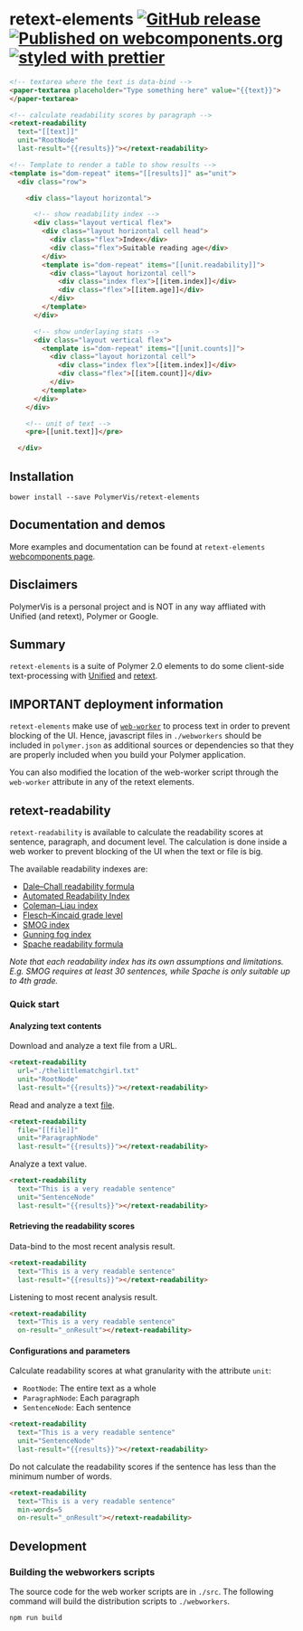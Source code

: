 retext-elements
[![GitHub release](https://img.shields.io/github/release/PolymerVis/retext-elements.svg)](https://github.com/PolymerVis/retext-elements/releases)
[![Published on webcomponents.org](https://img.shields.io/badge/webcomponents.org-published-blue.svg)](https://www.webcomponents.org/element/PolymerVis/retext-elements)
[![styled with prettier](https://img.shields.io/badge/styled_with-prettier-ff69b4.svg)](https://github.com/prettier/prettier)
==========

<!---
```
<custom-element-demo>
  <template>
    <link rel="import" href="../polymer/lib/elements/dom-bind.html">
    <link rel="import" href="../polymer/lib/elements/dom-repeat.html">
    <link rel="import" href="../iron-flex-layout/iron-flex-layout-classes.html">
    <link rel="import" href="../paper-input/paper-textarea.html">
    <link rel="import" href="retext-elements.html">
    <custom-style>
      <style is="custom-style" include="iron-flex iron-flex-alignment">
      .cell {
        font-size: 0.8em;
      }
      .head {
        font-weight: bold;
      }
      .row {
        padding: 10px;
      }
      .row:nth-child(odd) {
        background-color: #eaeaea;
      }
      .index {
        font-style: italic;
        color: #888;
      }
      pre {
        color: #888;
        font-size: 0.8em;
        white-space: pre-wrap;       /* css-3 */
        white-space: -moz-pre-wrap;  /* Mozilla, since 1999 */
        white-space: -pre-wrap;      /* Opera 4-6 */
        white-space: -o-pre-wrap;    /* Opera 7 */
        word-wrap: break-word;       /* Internet Explorer 5.5+ */
      }
      </style>
    </custom-style>
    <dom-bind>
      <template is="dom-bind">
        <next-code-block></next-code-block>
      </template>
    </dom-bind>
  </template>
</custom-element-demo>
```
-->
```html
<!-- textarea where the text is data-bind -->
<paper-textarea placeholder="Type something here" value="{{text}}">
</paper-textarea>

<!-- calculate readability scores by paragraph -->
<retext-readability
  text="[[text]]"
  unit="RootNode"
  last-result="{{results}}"></retext-readability>

<!-- Template to render a table to show results -->
<template is="dom-repeat" items="[[results]]" as="unit">
  <div class="row">

    <div class="layout horizontal">

      <!-- show readability index -->
      <div class="layout vertical flex">
        <div class="layout horizontal cell head">
          <div class="flex">Index</div>
          <div class="flex">Suitable reading age</div>
        </div>
        <template is="dom-repeat" items="[[unit.readability]]">
          <div class="layout horizontal cell">
            <div class="index flex">[[item.index]]</div>
            <div class="flex">[[item.age]]</div>
          </div>
        </template>
      </div>

      <!-- show underlaying stats -->
      <div class="layout vertical flex">
        <template is="dom-repeat" items="[[unit.counts]]">
          <div class="layout horizontal cell">
            <div class="index flex">[[item.index]]</div>
            <div class="flex">[[item.count]]</div>
          </div>
        </template>
      </div>
    </div>

    <!-- unit of text -->
    <pre>[[unit.text]]</pre>

  </div>
```

## Installation
```
bower install --save PolymerVis/retext-elements
```

## Documentation and demos
More examples and documentation can be found at `retext-elements` [webcomponents page](https://www.webcomponents.org/element/PolymerVis/retext-elements).

## Disclaimers
PolymerVis is a personal project and is NOT in any way affliated with Unified (and retext), Polymer or Google.

## Summary
`retext-elements` is a suite of Polymer 2.0 elements to do some client-side text-processing with [Unified](https://unifiedjs.github.io/) and [retext](https://github.com/wooorm/retext).  

## IMPORTANT deployment information
`retext-elements` make use of [`web-worker`](https://www.webcomponents.org/element/PolymerVis/web-worker) to process text in order to prevent blocking of the UI. Hence, javascript files in `./webworkers` should be included in `polymer.json` as additional sources or dependencies so that they are properly included when you build your Polymer application.

You can also modified the location of the web-worker script through the `web-worker` attribute in any of the retext elements.

## retext-readability
`retext-readability` is available to calculate the readability scores at sentence, paragraph, and document level. The calculation is done inside a web worker to prevent blocking of the UI when the text or file is big.

The available readability indexes are:
- [Dale–Chall readability formula](https://en.wikipedia.org/wiki/Dale%E2%80%93Chall_readability_formula)
- [Automated Readability Index](https://en.wikipedia.org/wiki/Automated_readability_index)
- [Coleman–Liau index](https://en.wikipedia.org/wiki/Coleman%E2%80%93Liau_index)
- [Flesch–Kincaid grade level](https://en.wikipedia.org/wiki/Flesch%E2%80%93Kincaid_readability_tests)
- [SMOG index](https://en.wikipedia.org/wiki/SMOG)
- [Gunning fog index](https://en.wikipedia.org/wiki/Gunning_fog_index)
- [Spache readability formula](https://en.wikipedia.org/wiki/Spache_readability_formula)

*Note that each readability index has its own assumptions and limitations. E.g. SMOG requires at least 30 sentences, while Spache is only suitable up to 4th grade.*

### Quick start
#### Analyzing text contents
Download and analyze a text file from a URL.
```html
<retext-readability
  url="./thelittlematchgirl.txt"
  unit="RootNode"
  last-result="{{results}}"></retext-readability>
```

Read and analyze a text [file](https://developer.mozilla.org/en-US/docs/Web/API/File).
```html
<retext-readability
  file="[[file]]"
  unit="ParagraphNode"
  last-result="{{results}}"></retext-readability>
```

Analyze a text value.
```html
<retext-readability
  text="This is a very readable sentence"
  unit="SentenceNode"
  last-result="{{results}}"></retext-readability>
```

#### Retrieving the readability scores
Data-bind to the most recent analysis result.
```html
<retext-readability
  text="This is a very readable sentence"
  last-result="{{results}}"></retext-readability>
```

Listening to most recent analysis result.
```html
<retext-readability
  text="This is a very readable sentence"
  on-result="_onResult"></retext-readability>
```

#### Configurations and parameters
Calculate readability scores at what granularity with the attribute `unit`:
- `RootNode`: The entire text as a whole
- `ParagraphNode`: Each paragraph
- `SentenceNode`: Each sentence
```html
<retext-readability
  text="This is a very readable sentence"
  unit="SentenceNode"
  last-result="{{results}}"></retext-readability>
```

Do not calculate the readability scores if the sentence has less than the minimum number of words.
```html
<retext-readability
  text="This is a very readable sentence"
  min-words=5
  on-result="_onResult"></retext-readability>
```

## Development
### Building the webworkers scripts
The source code for the web worker scripts are in `./src`. The following command will build the distribution scripts to `./webworkers`.
```
npm run build
```
